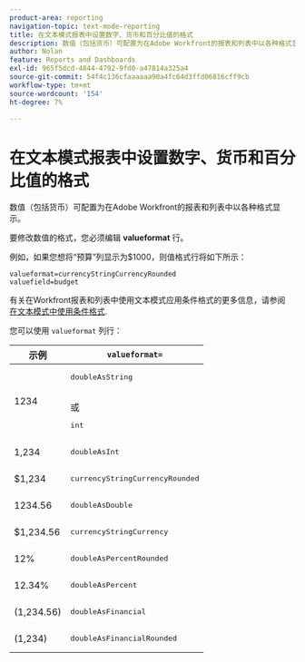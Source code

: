 ```yaml
---
product-area: reporting
navigation-topic: text-mode-reporting
title: 在文本模式报表中设置数字、货币和百分比值的格式
description: 数值（包括货币）可配置为在Adobe Workfront的报表和列表中以各种格式显示。
author: Nolan
feature: Reports and Dashboards
exl-id: 965f5dcd-4844-4792-9fd0-a47814a325a4
source-git-commit: 54f4c136cfaaaaaa90a4fc64d3ffd06816cff9cb
workflow-type: tm+mt
source-wordcount: '154'
ht-degree: 7%

---
```


# 在文本模式报表中设置数字、货币和百分比值的格式

数值（包括货币）可配置为在Adobe Workfront的报表和列表中以各种格式显示。

要修改数值的格式，您必须编辑 **valueformat** 行。

例如，如果您想将“预算”列显示为$1000，则值格式行将如下所示：

```
valueformat=currencyStringCurrencyRounded
valuefield=budget
```

有关在Workfront报表和列表中使用文本模式应用条件格式的更多信息，请参阅 [在文本模式中使用条件格式](../../../reports-and-dashboards/reports/text-mode/use-conditional-formatting-text-mode.md).

您可以使用 `valueformat` 列行：

| 示例 | `valueformat=` |
|---|---|
| 1234 | <pre>doubleAsString</pre> <br>或 <br><pre>int</pre> |
| 1,234 | <pre>doubleAsInt</pre> |
| $1,234 | <pre>currencyStringCurrencyRounded</pre> |
| 1234.56 | <pre>doubleAsDouble</pre> |
| $1,234.56 | <pre>currencyStringCurrency</pre> |
| 12% | <pre>doubleAsPercentRounded</pre> |
| 12.34% | <pre>doubleAsPercent</pre> |
| (1,234.56) | <pre>doubleAsFinancial</pre> |
| (1,234) | <pre>doubleAsFinancialRounded</pre> |
